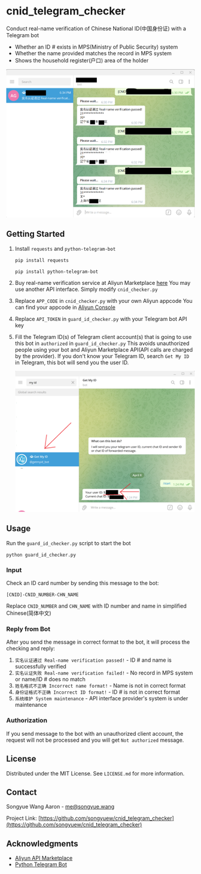 # cnid_telegram_checker
Conduct real-name verification of Chinese National ID(中国身份证) with a Telegram bot

  - Whether an ID # exists in MPS(Ministry of Public Security) system
  - Whether the name provided matches the record in MPS system
  - Shows the household register(户口) area of the holder

![demo](/img/demo.png)

## Getting Started
  1. Install `requests` and `python-telegram-bot`
  
     ```
     pip install requests
     ```
     ```
     pip install python-telegram-bot
     ```
  3. Buy real-name verification service at Aliyun Marketplace [here](https://market.aliyun.com/products/57000002/cmapi022049.html?spm=5176.730005.result.18.59353524AT5PSu&innerSource=search_%E8%BA%AB%E4%BB%BD%E8%AF%81#sku=yuncode1604900000)
     You may use another API interface. Simply modify `cnid_checker.py`
  5. Replace `APP_CODE` in `cnid_checker.py` with your own Aliyun appcode
     You can find your appcode in [Aliyun Console](account.aliyun.com)
  5. Replace `API_TOKEN` in `guard_id_checker.py` with your Telegram bot API key
  6. Fill the Telegram ID(s) of Telegram client account(s) that is going to use this bot in `authorized` in `guard_id_checker.py`
     This avoids unauthorized people using your bot and Aliyun Marketplace API(API calls are charged by the provider).
     If you don't know your Telegram ID, search ```Get My ID``` in Telegram, this bot will send you the user ID.
     
     ![userid](/img/useridpng.png)
     
## Usage

Run the `guard_id_checker.py` script to start the bot

```
python guard_id_checker.py
```

### Input
Check an ID card number by sending this message to the bot:
```
[CNID]-CNID_NUMBER-CHN_NAME
```
Replace `CNID_NUMBER` and `CHN_NAME` with ID number and name in simplified Chinese(简体中文)

### Reply from Bot
After you send the message in correct format to the bot, it will process the checking and reply:
   1. `实名认证通过 Real-name verification passed!` - ID # and name is successfully verified
   2. `实名认证失败 Real-name verification failed!` - No record in MPS system or name/ID # does no match
   3. `姓名格式不正确 Incorrect name format!` - Name is not in correct format
   4. `身份证格式不正确 Incorrect ID format!` - ID # is not in correct format
   5. `系统维护 System maintenance` - API interface provider's system is under maintenance

### Authorization
If you send message to the bot with an unauthorized client account, the request will not be processed and you will get `Not authorized` message. 

<!-- LICENSE -->

## License

Distributed under the MIT License. See `LICENSE.md` for more information.

<!-- CONTACT -->

## Contact

Songyue Wang Aaron - me@songyue.wang

Project Link: [https://github.com/songyuew/cnid_telegram_checker](https://github.com/songyuew/cnid_telegram_checker)

<!-- ACKNOWLEDGMENTS -->

## Acknowledgments

- [Aliyun API Marketplace](https://market.aliyun.com/products/57000002/cmapi022049.html?spm=5176.730005.result.18.59353524AT5PSu&innerSource=search_%E8%BA%AB%E4%BB%BD%E8%AF%81#sku=yuncode1604900000)
- [Python Telegram Bot](https://github.com/python-telegram-bot/python-telegram-bot)
